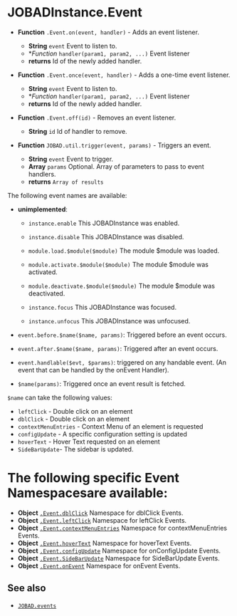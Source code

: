 # JOBADInstance.Event

* **Function** `.Event.on(event, handler)` - Adds an event listener. 
    * **String** `event` Event to listen to. 
    * **Function* `handler(param1, param2, ...)` Event listener
    * **returns** Id of the newly added handler. 

* **Function** `.Event.once(event, handler)` - Adds a one-time  event listener. 
    * **String** `event` Event to listen to. 
    * **Function* `handler(param1, param2, ...)` Event listener
    * **returns** Id of the newly added handler. 

* **Function** `.Event.off(id)` - Removes an event listener. 
    * **String** `id` Id of handler to remove. 

* **Function** `JOBAD.util.trigger(event, params)` - Triggers an event. 
    * **String** `event` Event to trigger. 
    * **Array** `params` Optional. Array of parameters to pass to event handlers.
    * **returns** `Array of results`

The following event names are available: 

* **unimplemented**: 
    * `instance.enable` This JOBADInstance was enabled. 
    * `instance.disable` This JOBADInstance was disabled. 

    * `module.load.$module($module)` The module $module was loaded. 
    * `module.activate.$module($module)` The module $module was activated. 
    * `module.deactivate.$module($module)` The module $module was deactivated. 


    * `instance.focus` This JOBADInstance was focused. 
    * `instance.unfocus` This JOBADInstance was unfocused. 

* `event.before.$name($name, params)`: Triggered before an event occurs. 
* `event.after.$name($name, params)`: Triggered after an event occurs. 
* `event.handlable($evt, $params)`: triggered on any handable event. (An event that can be handled by the onEvent Handler). 

* `$name(params)`: Triggered once an event result is fetched. 

`$name` can take the following values: 

* `leftClick` - Double click on an element
* `dblClick` - Double click on an element
* `contextMenuEntries` - Context Menu of an element is requested
* `configUpdate` - A specific configuration setting is updated
* `hoverText` - Hover Text requested on an element
* `SideBarUpdate`- The sidebar is updated. 


# The following specific Event Namespacesare available: 

* **Object** [`.Event.dblClick`](dblClick.md) Namespace for dblClick Events. 
* **Object** [`.Event.leftClick`](leftClick.md) Namespace for leftClick Events. 
* **Object** [`.Event.contextMenuEntries`](contextMenuEntries.md) Namespace for contextMenuEntries Events. 
* **Object** [`.Event.hoverText`](hoverText.md) Namespace for hoverText Events. 
* **Object** [`.Event.configUpdate`](configUpdate.md) Namespace for onConfigUpdate Events. 
* **Object** [`.Event.SideBarUpdate`](SideBarUpdate.md) Namespace for SideBarUpdate Events. 
* **Object** [`.Event.onEvent`](onEvent.md) Namespace for onEvent Events. 


## See also

* [`JOBAD.events`](../../JOBAD.events/index.md)
